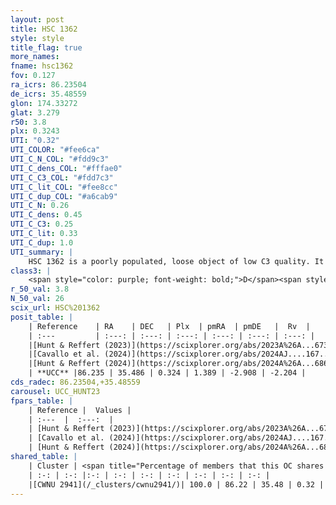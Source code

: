 ```yaml
---
layout: post
title: HSC 1362
style: style
title_flag: true
more_names: 
fname: hsc1362
fov: 0.127
ra_icrs: 86.23504
de_icrs: 35.48559
glon: 174.33272
glat: 3.279
r50: 3.8
plx: 0.3243
UTI: "0.32"
UTI_COLOR: "#fee6ca"
UTI_C_N_COL: "#fdd9c3"
UTI_C_dens_COL: "#fffae0"
UTI_C_C3_COL: "#fdd7c3"
UTI_C_lit_COL: "#fee8cc"
UTI_C_dup_COL: "#a6cab9"
UTI_C_N: 0.26
UTI_C_dens: 0.45
UTI_C_C3: 0.25
UTI_C_lit: 0.33
UTI_C_dup: 1.0
UTI_summary: |
    HSC 1362 is a poorly populated, loose object of low C3 quality. It was recently reported in the literature. This object shares a large percentage of members with a later reported entry.
class3: |
    <span style="color: purple; font-weight: bold;">D</span><span style="color: #FFC300; font-weight: bold;">B</span>
r_50_val: 3.8
N_50_val: 26
scix_url: HSC%201362
posit_table: |
    | Reference    | RA    | DEC   | Plx  | pmRA  | pmDE   |  Rv  |
    | :---         | :---: | :---: | :---: | :---: | :---: | :---: |
    |[Hunt & Reffert (2023)](https://scixplorer.org/abs/2023A%26A...673A.114H) | 86.269 | 35.488 | 0.31 | 1.398 | -2.903 | -2.28 |
    |[Cavallo et al. (2024)](https://scixplorer.org/abs/2024AJ....167...12C) | 86.207 | 35.483 | 0.304 | -- | -- | -- |
    |[Hunt & Reffert (2024)](https://scixplorer.org/abs/2024A%26A...686A..42H) | 86.269 | 35.488 | 0.31 | 1.398 | -2.903 | -2.28 |
    | **UCC** |86.235 | 35.486 | 0.324 | 1.389 | -2.908 | -2.204 | 
cds_radec: 86.23504,+35.48559
carousel: UCC_HUNT23
fpars_table: |
    | Reference |  Values |
    | :---  |  :---:  |
    | [Hunt & Reffert (2023)](https://scixplorer.org/abs/2023A%26A...673A.114H) | `AV50=2.599, diffAV50=1.253, MOD50=12.341, logAge50=8.211` |
    | [Cavallo et al. (2024)](https://scixplorer.org/abs/2024AJ....167...12C) | `AV50=2.62, dMod50=12.45, logAge50=8.58, [Fe/H]50=0.31` |
    | [Hunt & Reffert (2024)](https://scixplorer.org/abs/2024A%26A...686A..42H) | `MassJ=369.357` |
shared_table: |
    | Cluster | <span title="Percentage of members that this OC shares with the ones listed">%</span>   | RA   | DEC   | Plx   | pmRA  | pmDE  | Rv | UTI |
    | :-: | :-: |:-: | :-: | :-: | :-: | :-: | :-: | :-: |
    |[CWNU 2941](/_clusters/cwnu2941/)| 100.0 | 86.22 | 35.48 | 0.32 | 1.44 | -2.9 | -2.2 |0.15 |
---
```

